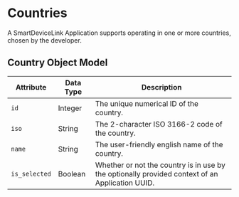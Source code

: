 # Countries
A SmartDeviceLink Application supports operating in one or more countries, chosen by the developer.

## Country Object Model
| Attribute | Data Type | Description |
|-----------|-----------|-------------|
| `id` | Integer | The unique numerical ID of the country. |
| `iso` | String | The 2-character ISO 3166-2 code of the country. |
| `name` | String | The user-friendly english name of the country. |
| `is_selected` | Boolean | Whether or not the country is in use by the optionally provided context of an Application UUID. |
